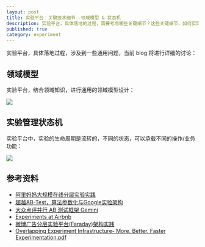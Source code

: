```yaml
---
layout: post
title: 实验平台：关键技术细节--领域模型 & 状态机
description: 实验平台，具体落地的过程，需要考虑哪些关键细节？这些关键细节，如何实现？
published: true
category: experiment
---
```


实验平台，具体落地过程，涉及到一些通用问题，当前 blog 将进行详细的讨论：

## 领域模型

实验平台，结合领域知识，进行通用的领域模型设计：

![](domain-model-design.png)


## 实验管理状态机

实验平台中，实验的生命周期是流转的，不同的状态，可以承载不同的操作/业务功能：

![](experiment-lifecycle.png)



## 参考资料

* [阿里妈妈大规模在线分层实验实践](http://www.infoq.com/cn/articles/alimama-large-scale-online-hierarchical-experiment)
* [超越AB-Test，算法参数化与Google实验架构](http://www.weiot.net/article-4661-1.html)
* [大众点评并行 AB 测试框架 Gemini](http://www.csdn.net/article/2015-03-24/2824303)
* [Experiments at Airbnb](https://medium.com/airbnb-engineering/experiments-at-airbnb-e2db3abf39e7)
* [微博广告分层实验平台(Faraday)架构实践](http://www.infoq.com/cn/articles/weibo-ad-layered-experiment-platform-faraday)
* [Overlapping Experiment Infrastructure- More, Better, Faster Experimentation.pdf](https://static.googleusercontent.com/media/research.google.com/zh-CN//pubs/archive/36500.pdf)










































[NingG]:    http://ningg.github.com  "NingG"










